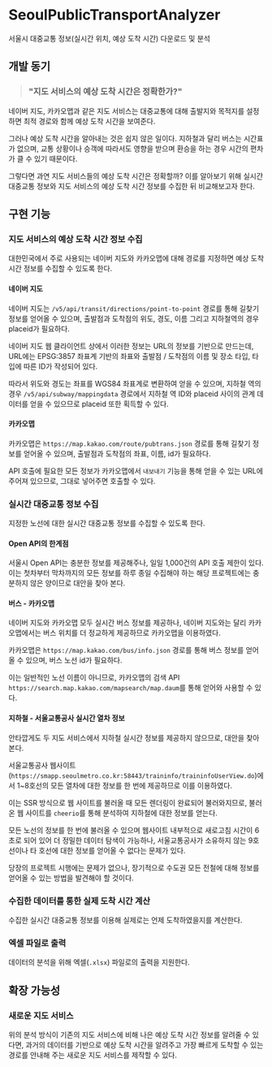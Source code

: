 # SeoulPublicTransportAnalyzer
서울시 대중교통 정보(실시간 위치, 예상 도착 시간) 다운로드 및 분석

## 개발 동기

> ### "지도 서비스의 예상 도착 시간은 정확한가?"

네이버 지도, 카카오맵과 같은 지도 서비스는 대중교통에 대해 출발지와 목적지를 설정하면 최적 경로와 함께 예상 도착 시간을 보여준다.

그러나 예상 도착 시간을 알아내는 것은 쉽지 않은 일이다. 지하철과 달리 버스는 시간표가 없으며, 교통 상황이나 승객에 따라서도 영향을 받으며 환승을 하는 경우 시간의 편차가 클 수 있기 때문이다.

그렇다면 과연 지도 서비스들의 예상 도착 시간은 정확할까? 이를 알아보기 위해 실시간 대중교통 정보와 지도 서비스의 예상 도착 시간 정보를 수집한 뒤 비교해보고자 한다.

## 구현 기능

### 지도 서비스의 예상 도착 시간 정보 수집

대한민국에서 주로 사용되는 네이버 지도와 카카오맵에 대해 경로를 지정하면 예상 도착 시간 정보를 수집할 수 있도록 한다.

#### 네이버 지도

네이버 지도는 `/v5/api/transit/directions/point-to-point` 경로를 통해 길찾기 정보를 얻어올 수 있으며, 출발점과 도착점의 위도, 경도, 이름 그리고 지하철역의 경우 placeid가 필요하다.

네이버 지도 웹 클라이언트 상에서 이러한 정보는 URL의 정보를 기반으로 만드는데, URL에는 EPSG:3857 좌표계 기반의 좌표와 출발점 / 도착점의 이름 및 장소 타입, 타입에 따른 ID가 작성되어 있다.

따라서 위도와 경도는 좌표를 WGS84 좌표계로 변환하여 얻을 수 있으며, 지하철 역의 경우 `/v5/api/subway/mappingdata` 경로에서 지하철 역 ID와 placeid 사이의 관계 데이터를 얻을 수 있으므로 placeid 또한 획득할 수 있다.

#### 카카오맵

카카오맵은 `https://map.kakao.com/route/pubtrans.json` 경로를 통해 길찾기 정보를 얻어올 수 있으며, 출발점과 도착점의 좌표, 이름, id가 필요하다.

API 호출에 필요한 모든 정보가 카카오맵에서 `내보내기` 기능을 통해 얻을 수 있는 URL에 주어져 있으므로, 그대로 넣어주면 호출할 수 있다.

### 실시간 대중교통 정보 수집

지정한 노선에 대한 실시간 대중교통 정보를 수집할 수 있도록 한다.

#### Open API의 한계점

서울시 Open API는 충분한 정보를 제공해주나, 일일 1,000건의 API 호출 제한이 있다. 이는 첫차부터 막차까지의 모든 정보를 하루 종일 수집해야 하는 해당 프로젝트에는 충분하지 않은 양이므로 대안을 찾아 본다.

#### 버스 - 카카오맵

네이버 지도와 카카오맵 모두 실시간 버스 정보를 제공하나, 네이버 지도와는 달리 카카오맵에서는 버스 위치를 더 정교하게 제공하므로 카카오맵을 이용하였다.

카카오맵은 `https://map.kakao.com/bus/info.json` 경로를 통해 버스 정보를 얻어올 수 있으며, 버스 노선 id가 필요하다.

이는 일반적인 노선 이름이 아니므로, 카카오맵의 검색 API `https://search.map.kakao.com/mapsearch/map.daum`를 통해 얻어와 사용할 수 있다.

#### 지하철 - 서울교통공사 실시간 열차 정보

안타깝게도 두 지도 서비스에서 지하철 실시간 정보를 제공하지 않으므로, 대안을 찾아 본다.

서울교통공사 웹사이트 (`https://smapp.seoulmetro.co.kr:58443/traininfo/traininfoUserView.do`)에서 1~8호선의 모든 열차에 대한 정보를 한 번에 제공하므로 이를 이용하였다.

이는 SSR 방식으로 웹 사이트를 불러올 때 모든 렌더링이 완료되어 불러와지므로, 불러온 웹 사이트를 `cheerio`를 통해 분석하여 지하철에 대한 정보를 얻는다.

모든 노선의 정보를 한 번에 불러올 수 있으며 웹사이트 내부적으로 새로고침 시간이 6초로 되어 있어 더 정밀한 데이터 탐색이 가능하나, 서울교통공사가 소유하지 않는 9호선이나 타 호선에 대한 정보를 얻어올 수 없다는 문제가 있다.

당장의 프로젝트 시행에는 문제가 없으나, 장기적으로 수도권 모든 전철에 대해 정보를 얻어올 수 있는 방법을 발견해야 할 것이다.

### 수집한 데이터를 통한 실제 도착 시간 계산

수집한 실시간 대중교통 정보를 이용해 실제로는 언제 도착하였을지를 계산한다.

### 엑셀 파일로 출력

데이터의 분석을 위해 엑셀(`.xlsx`) 파일로의 출력을 지원한다.

## 확장 가능성

### 새로운 지도 서비스

위의 분석 방식이 기존의 지도 서비스에 비해 나은 예상 도착 시간 정보를 알려줄 수 있다면, 과거의 데이터를 기반으로 예상 도착 시간을 알려주고 가장 빠르게 도착할 수 있는 경로를 안내해 주는 새로운 지도 서비스를 제작할 수 있다.
